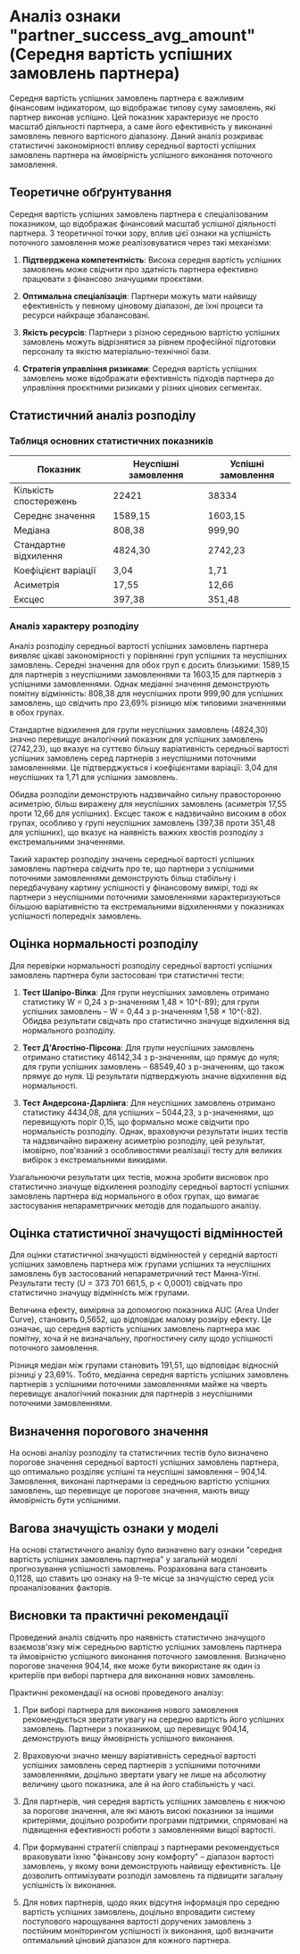 # Аналіз ознаки "partner_success_avg_amount" (Середня вартість успішних замовлень партнера)

Середня вартість успішних замовлень партнера є важливим фінансовим індикатором, що відображає типову суму замовлень, які партнер виконав успішно. Цей показник характеризує не просто масштаб діяльності партнера, а саме його ефективність у виконанні замовлень певного вартісного діапазону. Даний аналіз розкриває статистичні закономірності впливу середньої вартості успішних замовлень партнера на ймовірність успішного виконання поточного замовлення.

## Теоретичне обґрунтування

Середня вартість успішних замовлень партнера є спеціалізованим показником, що відображає фінансовий масштаб успішної діяльності партнера. З теоретичної точки зору, вплив цієї ознаки на успішність поточного замовлення може реалізовуватися через такі механізми:

1. **Підтверджена компетентність**: Висока середня вартість успішних замовлень може свідчити про здатність партнера ефективно працювати з фінансово значущими проєктами.

2. **Оптимальна спеціалізація**: Партнери можуть мати найвищу ефективність у певному ціновому діапазоні, де їхні процеси та ресурси найкраще збалансовані.

3. **Якість ресурсів**: Партнери з різною середньою вартістю успішних замовлень можуть відрізнятися за рівнем професійної підготовки персоналу та якістю матеріально-технічної бази.

4. **Стратегія управління ризиками**: Середня вартість успішних замовлень може відображати ефективність підходів партнера до управління проєктними ризиками у різних цінових сегментах.

## Статистичний аналіз розподілу

### Таблиця основних статистичних показників

| Показник | Неуспішні замовлення | Успішні замовлення |
|----------|----------------------|-------------------|
| Кількість спостережень | 22421 | 38334 |
| Середнє значення | 1589,15 | 1603,15 |
| Медіана | 808,38 | 999,90 |
| Стандартне відхилення | 4824,30 | 2742,23 |
| Коефіцієнт варіації | 3,04 | 1,71 |
| Асиметрія | 17,55 | 12,66 |
| Ексцес | 397,38 | 351,48 |

### Аналіз характеру розподілу

Аналіз розподілу середньої вартості успішних замовлень партнера виявляє цікаві закономірності у порівнянні груп успішних та неуспішних замовлень. Середні значення для обох груп є досить близькими: 1589,15 для партнерів з неуспішними замовленнями та 1603,15 для партнерів з успішними замовленнями. Однак медіанні значення демонструють помітну відмінність: 808,38 для неуспішних проти 999,90 для успішних замовлень, що свідчить про 23,69% різницю між типовими значеннями в обох групах.

Стандартне відхилення для групи неуспішних замовлень (4824,30) значно перевищує аналогічний показник для успішних замовлень (2742,23), що вказує на суттєво більшу варіативність середньої вартості успішних замовлень серед партнерів з неуспішними поточними замовленнями. Це підтверджується і коефіцієнтами варіації: 3,04 для неуспішних та 1,71 для успішних замовлень.

Обидва розподіли демонструють надзвичайно сильну правосторонню асиметрію, більш виражену для неуспішних замовлень (асиметрія 17,55 проти 12,66 для успішних). Ексцес також є надзвичайно високим в обох групах, особливо у групі неуспішних замовлень (397,38 проти 351,48 для успішних), що вказує на наявність важких хвостів розподілу з екстремальними значеннями.

Такий характер розподілу значень середньої вартості успішних замовлень партнера свідчить про те, що партнери з успішними поточними замовленнями демонструють більш стабільну і передбачувану картину успішності у фінансовому вимірі, тоді як партнери з неуспішними поточними замовленнями характеризуються більшою варіативністю та екстремальними відхиленнями у показниках успішності попередніх замовлень.

## Оцінка нормальності розподілу

Для перевірки нормальності розподілу середньої вартості успішних замовлень партнера були застосовані три статистичні тести:

1. **Тест Шапіро-Вілка**: Для групи неуспішних замовлень отримано статистику W = 0,24 з p-значенням 1,48 × 10^(-89); для групи успішних замовлень – W = 0,44 з p-значенням 1,58 × 10^(-82). Обидва результати свідчать про статистично значуще відхилення від нормального розподілу.

2. **Тест Д'Агостіно-Пірсона**: Для групи неуспішних замовлень отримано статистику 46142,34 з p-значенням, що прямує до нуля; для групи успішних замовлень – 68549,40 з p-значенням, що також прямує до нуля. Ці результати підтверджують значне відхилення від нормальності.

3. **Тест Андерсона-Дарлінга**: Для неуспішних замовлень отримано статистику 4434,08, для успішних – 5044,23, з p-значеннями, що перевищують поріг 0,15, що формально може свідчити про нормальність розподілу. Однак, враховуючи результати інших тестів та надзвичайно виражену асиметрію розподілу, цей результат, імовірно, пов'язаний з особливостями реалізації тесту для великих вибірок з екстремальними викидами.

Узагальнюючи результати цих тестів, можна зробити висновок про статистично значуще відхилення розподілу середньої вартості успішних замовлень партнера від нормального в обох групах, що вимагає застосування непараметричних методів для подальшого аналізу.

## Оцінка статистичної значущості відмінностей

Для оцінки статистичної значущості відмінностей у середній вартості успішних замовлень партнера між групами успішних та неуспішних замовлень був застосований непараметричний тест Манна-Уітні. Результати тесту (U = 373 701 661,5, p < 0,0001) свідчать про статистично значущу відмінність між групами.

Величина ефекту, виміряна за допомогою показника AUC (Area Under Curve), становить 0,5652, що відповідає малому розміру ефекту. Це означає, що середня вартість успішних замовлень партнера має помітну, хоча й не визначальну, прогностичну силу щодо успішності поточного замовлення.

Різниця медіан між групами становить 191,51, що відповідає відносній різниці у 23,69%. Тобто, медіанна середня вартість успішних замовлень партнерів з успішними поточними замовленнями майже на чверть перевищує аналогічний показник для партнерів з неуспішними поточними замовленнями.

## Визначення порогового значення

На основі аналізу розподілу та статистичних тестів було визначено порогове значення середньої вартості успішних замовлень партнера, що оптимально розділяє успішні та неуспішні замовлення – 904,14. Замовлення, виконані партнерами із середньою вартістю успішних замовлень, що перевищує це порогове значення, мають вищу ймовірність бути успішними.

## Вагова значущість ознаки у моделі

На основі статистичного аналізу було визначено вагу ознаки "середня вартість успішних замовлень партнера" у загальній моделі прогнозування успішності замовлень. Розрахована вага становить 0,1128, що ставить цю ознаку на 9-те місце за значущістю серед усіх проаналізованих факторів.

## Висновки та практичні рекомендації

Проведений аналіз свідчить про наявність статистично значущого взаємозв'язку між середньою вартістю успішних замовлень партнера та ймовірністю успішного виконання поточного замовлення. Визначено порогове значення 904,14, яке може бути використане як один із критеріїв при виборі партнера для виконання нових замовлень.

Практичні рекомендації на основі проведеного аналізу:

1. При виборі партнера для виконання нового замовлення рекомендується звертати увагу на середню вартість його успішних замовлень. Партнери з показником, що перевищує 904,14, демонструють вищу ймовірність успішного виконання.

2. Враховуючи значно меншу варіативність середньої вартості успішних замовлень серед партнерів з успішними поточними замовленнями, доцільно звертати увагу не лише на абсолютну величину цього показника, але й на його стабільність у часі.

3. Для партнерів, чия середня вартість успішних замовлень є нижчою за порогове значення, але які мають високі показники за іншими критеріями, доцільно розробити програми підтримки, спрямовані на підвищення ефективності роботи з замовленнями вищої вартості.

4. При формуванні стратегії співпраці з партнерами рекомендується враховувати їхню "фінансову зону комфорту" – діапазон вартості замовлень, у якому вони демонструють найвищу ефективність. Це дозволить оптимізувати розподіл замовлень та підвищити загальну успішність їх виконання.

5. Для нових партнерів, щодо яких відсутня інформація про середню вартість успішних замовлень, доцільно впровадити систему поступового нарощування вартості доручених замовлень з постійним моніторингом успішності їх виконання, щоб визначити оптимальний ціновий діапазон для кожного партнера.
